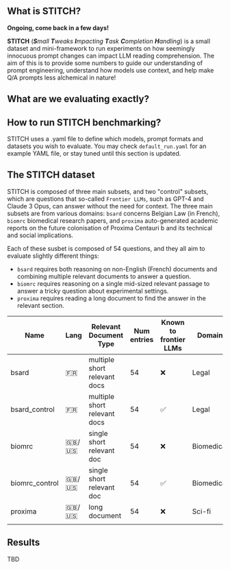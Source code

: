 ## What is STITCH?

**Ongoing, come back in a few days!**

**STITCH** (_**S**mall **T**weaks **I**mpacting **T**ask **C**ompletion **H**andling_) is a small dataset and mini-framework to run experiments on how seemingly innocuous prompt changes can impact LLM reading comprehension. The aim of this is to provide some numbers to guide our understanding of prompt engineering, understand how models use context, and help make Q/A prompts less alchemical in nature!

## What are we evaluating exactly?



## How to run STITCH benchmarking?

STITCH uses a .yaml file to define which models, prompt formats and datasets you wish to evaluate. You may check `default_run.yaml` for an example YAML file, or stay tuned until this section is updated.


## The STITCH dataset

STITCH is composed of three main subsets, and two "control" subsets, which are questions that so-called `Frontier LLMs`, such as GPT-4 and Claude 3 Opus, can answer without the need for context. The three main subsets are from various domains: `bsard` concerns Belgian Law (in French), `biomrc` biomedical research papers, and `proxima` auto-generated academic reports on the future colonisation of Proxima Centauri b and its technical and social implications.

Each of these susbet is composed of 54 questions, and they all aim to evaluate slightly different things: 
- `bsard` requires both reasoning on non-English (French) documents and combining multiple relevant documents to answer a question.
- `biomrc` requires reasoning on a single mid-sized relevant passage to answer a tricky question about experimental settings.
- `proxima` requires reading a long document to find the answer in the relevant section.


| Name           | Lang      | Relevant Document Type       | Num entries | Known to frontier LLMs | Domain     | Source                                                                             |
| -------------- | --------- | ---------------------------- | ----------- | ---------------------- | ---------- | ---------------------------------------------------------------------------------- |
| bsard          | 🇫🇷      | multiple short relevant docs | 54          | ❌                      | Legal      | [maastrichtlawtech/bsard](https://huggingface.co/datasets/maastrichtlawtech/bsard) |
| bsard_control  | 🇫🇷      | multiple short relevant docs | 54          | ✅                      | Legal      | [maastrichtlawtech/bsard](https://huggingface.co/datasets/maastrichtlawtech/bsard) |
| biomrc         | 🇬🇧/🇺🇸 | single short relevant doc    | 54          | ❌                      | Biomedical | [biomrc](https://huggingface.co/datasets/biomrc)                                   |
| biomrc_control | 🇬🇧/🇺🇸 | single short relevant doc    | 54          | ✅                      | Biomedical | [biomrc](https://huggingface.co/datasets/biomrc)                                   |
| proxima        | 🇬🇧/🇺🇸 | long document                | 54          | ❌                      | Sci-fi     | Synthetic                                                                          |
|                |           |                              |             |                        |            |                                                                                    |


## Results

TBD